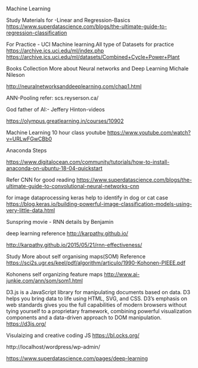 Machine Learning 

Study Materials for -Linear and Regression-Basics
https://www.superdatascience.com/blogs/the-ultimate-guide-to-regression-classification

For Practice - UCI Machine learning.All type of Datasets for practice
https://archive.ics.uci.edu/ml/index.php
https://archive.ics.uci.edu/ml/datasets/Combined+Cycle+Power+Plant


Books Collection 
More about Neural networks and Deep Learning Michale Nileson 

http://neuralnetworksanddeeplearning.com/chap1.html

ANN-Pooling refer:
scs.reyserson.ca/

God father of AI:-
  Jeffery Hinton-videos
  
  https://olympus.greatlearning.in/courses/10902
  
  
 Machine Learning 10 hour class youtube
 https://www.youtube.com/watch?v=URLwFGwCBb0
  
 Anaconda Steps
 
 https://www.digitalocean.com/community/tutorials/how-to-install-anaconda-on-ubuntu-18-04-quickstart
 
Refer CNN for good reading
https://www.superdatascience.com/blogs/the-ultimate-guide-to-convolutional-neural-networks-cnn

for image dataprocessing keras help to identify in dog or cat case
https://blog.keras.io/building-powerful-image-classification-models-using-very-little-data.html

Sunspring movie - RNN details by Benjamin

deep learning reference
http://karpathy.github.io/

http://karpathy.github.io/2015/05/21/rnn-effectiveness/

Study More about self organising maps(SOM) Reference
https://sci2s.ugr.es/keel/pdf/algorithm/articulo/1990-Kohonen-PIEEE.pdf

Kohonens self organizing feature maps
http://www.ai-junkie.com/ann/som/som1.html

D3.js is a JavaScript library for manipulating documents based on data. D3 helps you bring data to life using HTML, SVG, and CSS. D3’s emphasis on web standards gives you the full capabilities of modern browsers without tying yourself to a proprietary framework, combining powerful visualization components and a data-driven approach to DOM manipulation.
https://d3js.org/

Visulaizing and creative coding JS
https://bl.ocks.org/

http://localhost/wordpress/wp-admin/

https://www.superdatascience.com/pages/deep-learning
